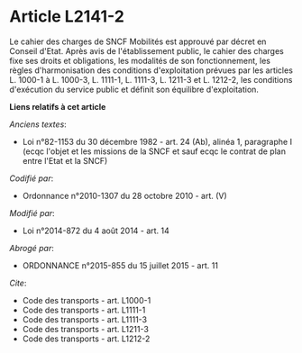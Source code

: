 # Article L2141-2

Le cahier des charges de       SNCF Mobilités  est approuvé par décret en Conseil d'Etat. Après avis de l'établissement
public, le cahier des charges fixe ses droits et obligations, les modalités de son fonctionnement, les règles d'harmonisation
des conditions d'exploitation prévues par les articles L. 1000-1 à L. 1000-3, L. 1111-1, L. 1111-3, L. 1211-3 et L. 1212-2,
les conditions d'exécution du service public et définit son équilibre d'exploitation.

**Liens relatifs à cet article**

_Anciens textes_:

  - Loi n°82-1153 du 30 décembre 1982 - art. 24 (Ab), alinéa 1, paragraphe I (ecqc l'objet et les missions de la SNCF et sauf ecqc le contrat de plan entre l'Etat et la SNCF)

_Codifié par_:

  - Ordonnance n°2010-1307 du 28 octobre 2010 - art. (V)

_Modifié par_:

  - Loi n°2014-872 du 4 août 2014 - art. 14

_Abrogé par_:

  - ORDONNANCE n°2015-855 du 15 juillet 2015 - art. 11

_Cite_:

  - Code des transports - art. L1000-1
  - Code des transports - art. L1111-1
  - Code des transports - art. L1111-3
  - Code des transports - art. L1211-3
  - Code des transports - art. L1212-2
